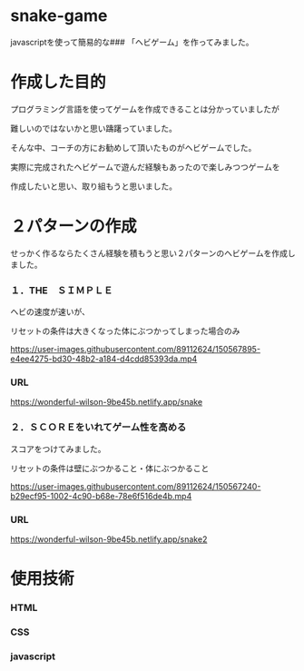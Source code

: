 # snake-game

javascriptを使って簡易的な### 「ヘビゲーム」を作ってみました。



# 作成した目的

プログラミング言語を使ってゲームを作成できることは分かっていましたが


難しいのではないかと思い躊躇っていました。


そんな中、コーチの方にお勧めして頂いたものがヘビゲームでした。


実際に完成されたヘビゲームで遊んだ経験もあったので楽しみつつゲームを


作成したいと思い、取り組もうと思いました。


# ２パターンの作成


せっかく作るならたくさん経験を積もうと思い２パターンのヘビゲームを作成しました。
### １．THE　ＳＩＭＰＬＥ
ヘビの速度が速いが、


リセットの条件は大きくなった体にぶつかってしまった場合のみ


https://user-images.githubusercontent.com/89112624/150567895-e4ee4275-bd30-48b2-a184-d4cdd85393da.mp4

### URL


https://wonderful-wilson-9be45b.netlify.app/snake



### ２．ＳＣＯＲＥをいれてゲーム性を高める
スコアをつけてみました。


リセットの条件は壁にぶつかること・体にぶつかること


https://user-images.githubusercontent.com/89112624/150567240-b29ecf95-1002-4c90-b68e-78e6f516de4b.mp4

### URL


https://wonderful-wilson-9be45b.netlify.app/snake2



# 使用技術


### HTML


### CSS


### javascript

